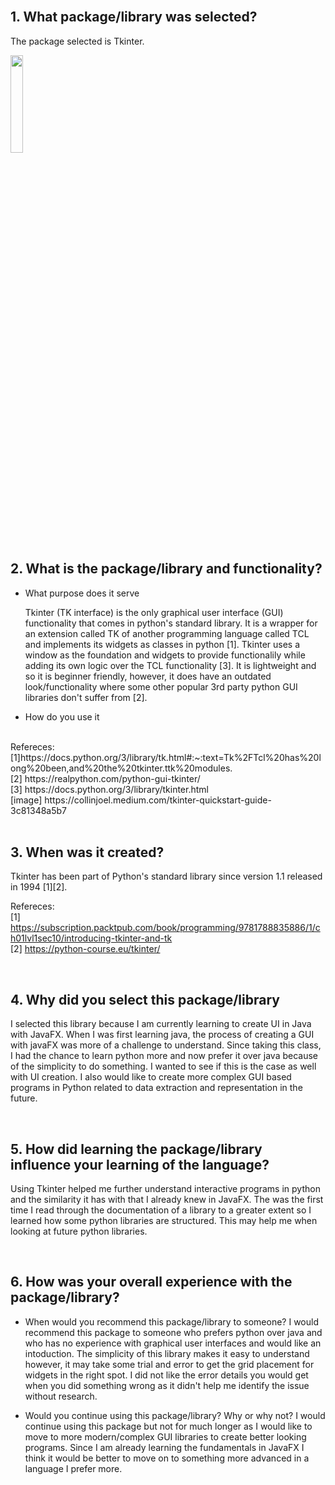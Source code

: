
 <br />

## 1. What package/library was selected?
The package selected is Tkinter. <br />

<img src="https://github.com/CS2613-FA23/explorationactivity1-SubyDoo/assets/93729876/30de9af0-5b4f-4227-b76f-80420ecc2f1e" width=20% height=20%>

 <br />
 



## 2. What is the package/library and functionality?

- What purpose does it serve

  Tkinter (TK interface) is the only graphical user interface (GUI) functionality that comes in python's standard library. It is a wrapper for an extension called TK of another programming language called TCL and implements its widgets as classes in python [1].
  Tkinter uses a window as the foundation and widgets to provide functionalily while adding its own logic over the TCL functionality [3]. It is lightweight and so it is beginner friendly, however, it does have an outdated look/functionality where some other popular 3rd party python GUI libraries don't suffer from [2].


- How do you use it













 <br />
Refereces: <br />
[1]https://docs.python.org/3/library/tk.html#:~:text=Tk%2FTcl%20has%20long%20been,and%20the%20tkinter.ttk%20modules.  <br />
[2] https://realpython.com/python-gui-tkinter/ <br />
[3] https://docs.python.org/3/library/tkinter.html <br />
[image] https://collinjoel.medium.com/tkinter-quickstart-guide-3c81348a5b7 <br />
 
 <br />






 
## 3. When was it created?
Tkinter has been part of Python's standard library since version 1.1 released in 1994 [1][2]. 

Refereces: <br />
[1] https://subscription.packtpub.com/book/programming/9781788835886/1/ch01lvl1sec10/introducing-tkinter-and-tk <br />
[2] https://python-course.eu/tkinter/
 
 <br />








 
## 4. Why did you select this package/library
I selected this library because I am currently learning to create UI in Java with JavaFX. When I was first learning java, the process of creating a GUI with javaFX was more of a challenge to understand.
Since taking this class, I had the chance to learn python more and now prefer it over java because of the simplicity to do something. I wanted to see if this is the case as well with UI creation. I also would like to
create more complex GUI based programs in Python related to data extraction and representation in the future.

 <br />







## 5. How did learning the package/library influence your learning of the language?
Using Tkinter helped me further understand interactive programs in python and the similarity it has with that I already knew in JavaFX. The was the first time I read through the documentation of a library to a greater extent so I 
learned how some python libraries are structured. This may help me when looking at future python libraries.


 <br />






 
## 6. How was your overall experience with the package/library?
- When would you recommend this package/library to someone?
I would recommend this package to someone who prefers python over java and who has no experience with graphical user interfaces and would like an intoduction. The simplicity of this library makes it easy to understand
however, it may take some trial and error to get the grid placement for widgets in the right spot. I did not like the error details you would get when you did something wrong as it didn't help me identify the issue without research.

- Would you continue using this package/library? Why or why not?
I would continue using this package but not for much longer as I would like to move to more modern/complex GUI libraries to create better looking programs. Since I am already learning the fundamentals in JavaFX I think it would be better to
move on to something more advanced in a language I prefer more.


 <br />

 
